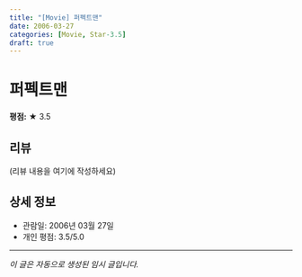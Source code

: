 ```yaml
---
title: "[Movie] 퍼펙트맨"
date: 2006-03-27
categories: [Movie, Star-3.5]
draft: true
---
```


# 퍼펙트맨

**평점:** ★ 3.5

## 리뷰

(리뷰 내용을 여기에 작성하세요)

## 상세 정보

- 관람일: 2006년 03월 27일
- 개인 평점: 3.5/5.0

---

*이 글은 자동으로 생성된 임시 글입니다.*

